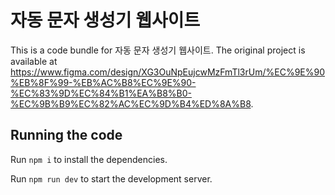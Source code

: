 
  # 자동 문자 생성기 웹사이트

  This is a code bundle for 자동 문자 생성기 웹사이트. The original project is available at https://www.figma.com/design/XG3OuNpEujcwMzFmTl3rUm/%EC%9E%90%EB%8F%99-%EB%AC%B8%EC%9E%90-%EC%83%9D%EC%84%B1%EA%B8%B0-%EC%9B%B9%EC%82%AC%EC%9D%B4%ED%8A%B8.

  ## Running the code

  Run `npm i` to install the dependencies.

  Run `npm run dev` to start the development server.
  